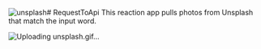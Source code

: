 ![unsplash](https://github.com/zahidedusgun/RequestToApi/assets/98893927/38b7a32f-e373-469a-803e-b08c12784eac)# RequestToApi
This reaction app pulls photos from Unsplash that match the input word.


![Uploading unsplash.gif…]()
